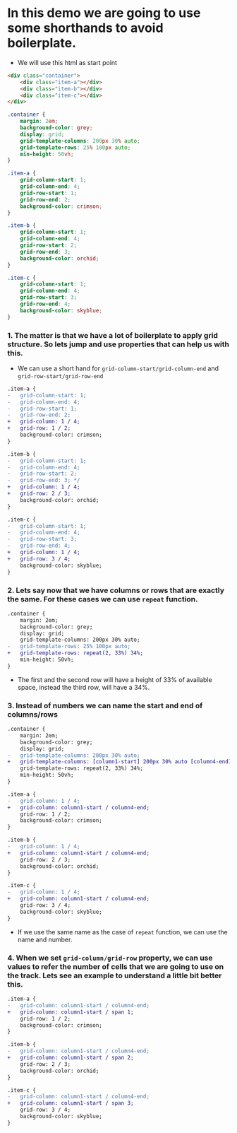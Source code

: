 # In this demo we are going to use some shorthands to avoid boilerplate.

* We will use this html as start point

```html
<div class="container">
    <div class="item-a"></div>
    <div class="item-b"></div>
    <div class="item-c"></div>
</div>
```

```css
.container {
    margin: 2em;
    background-color: grey;
    display: grid;
    grid-template-columns: 200px 30% auto;
    grid-template-rows: 25% 100px auto;
    min-height: 50vh;
}

.item-a {
    grid-column-start: 1;
    grid-column-end: 4;
    grid-row-start: 1;
    grid-row-end: 2;
    background-color: crimson;
}

.item-b {
    grid-column-start: 1;
    grid-column-end: 4;
    grid-row-start: 2;
    grid-row-end: 3;
    background-color: orchid;
}

.item-c {
    grid-column-start: 1;
    grid-column-end: 4;
    grid-row-start: 3;
    grid-row-end: 4;
    background-color: skyblue;
}

```


### 1. The matter is that we have a lot of boilerplate to apply grid structure. So lets jump and use properties that can help us with this.

* We can use a short hand for `grid-column-start/grid-column-end` and `grid-row-start/grid-row-end`

```diff
.item-a {
-   grid-column-start: 1;
-   grid-column-end: 4;
-   grid-row-start: 1;
-   grid-row-end: 2;
+   grid-column: 1 / 4;
+   grid-row: 1 / 2;
    background-color: crimson;
}

.item-b {
-   grid-column-start: 1;
-   grid-column-end: 4;
-   grid-row-start: 2;
-   grid-row-end: 3; */
+   grid-column: 1 / 4;
+   grid-row: 2 / 3;
    background-color: orchid;
}

.item-c {
-   grid-column-start: 1;
-   grid-column-end: 4;
-   grid-row-start: 3;
-   grid-row-end: 4;
+   grid-column: 1 / 4;
+   grid-row: 3 / 4;
    background-color: skyblue;
}

```

### 2. Lets say now that we have columns or rows that are exactly the same. For these cases we can use `repeat` function.

```diff
.container {
    margin: 2em;
    background-color: grey;
    display: grid;
    grid-template-columns: 200px 30% auto;
-   grid-template-rows: 25% 100px auto;
+   grid-template-rows: repeat(2, 33%) 34%;
    min-height: 50vh;
}
```

* The first and the second row will have a height of 33% of available space, instead the third row, will have a 34%.

### 3. Instead of numbers we can name the start and end of columns/rows

```diff
.container {
    margin: 2em;
    background-color: grey;
    display: grid;
-   grid-template-columns: 200px 30% auto;
+   grid-template-columns: [column1-start] 200px 30% auto [column4-end];
    grid-template-rows: repeat(2, 33%) 34%;
    min-height: 50vh;
}

.item-a {
-   grid-column: 1 / 4;
+   grid-column: column1-start / column4-end;
    grid-row: 1 / 2;
    background-color: crimson;
}

.item-b {
-   grid-column: 1 / 4;
+   grid-column: column1-start / column4-end;
    grid-row: 2 / 3;
    background-color: orchid;
}

.item-c {
-   grid-column: 1 / 4;
+   grid-column: column1-start / column4-end;
    grid-row: 3 / 4;
    background-color: skyblue;
}
```

* If we use the same name as the case of `repeat` function, we can use the name and number.

### 4. When we set `grid-column/grid-row` property, we can use values to refer the number of cells that we are going to use on the track. Lets see an example to understand a little bit better this.

```diff
.item-a {
-   grid-column: column1-start / column4-end;
+   grid-column: column1-start / span 1;
    grid-row: 1 / 2;
    background-color: crimson;
}

.item-b {
-   grid-column: column1-start / column4-end;
+   grid-column: column1-start / span 2;
    grid-row: 2 / 3;
    background-color: orchid;
}

.item-c {
-   grid-column: column1-start / column4-end;
+   grid-column: column1-start / span 3;
    grid-row: 3 / 4;
    background-color: skyblue;
}
```